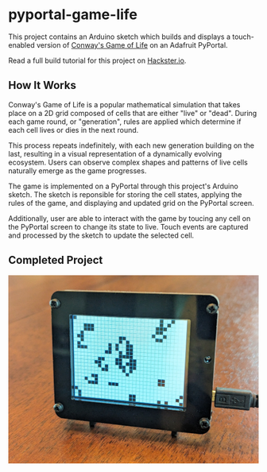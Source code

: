 # pyportal-game-life
This project contains an Arduino sketch which builds and displays a touch-enabled version of [Conway's Game of Life](https://en.wikipedia.org/wiki/Conway%27s_Game_of_Life) on an Adafruit PyPortal. 

Read a full build tutorial for this project on [Hackster.io](https://www.hackster.io/rhammell/pyportal-conway-s-game-of-life-039294).

## How It Works
Conway's Game of Life is a popular mathematical simulation that takes place on a 2D grid composed of cells that are either "live" or "dead". During each game round, or "generation", rules are applied which determine if each cell lives or dies in the next round. 

This process repeats indefinitely, with each new generation building on the last, resulting in a visual representation of a dynamically evolving ecosystem. Users can observe complex shapes and patterns of live cells naturally emerge as the game progresses.

The game is implemented on a PyPortal through this project's Arduino sketch. The sketch is reponsible for storing the cell states, applying the rules of the game, and displaying and updated grid on the PyPortal screen. 

Additionally, user are able to interact with the game by toucing any cell on the PyPortal screen to change its state to live. Touch events are captured and processed by the sketch to update the selected cell. 

## Completed Project
<img src="img/game.jpg">

